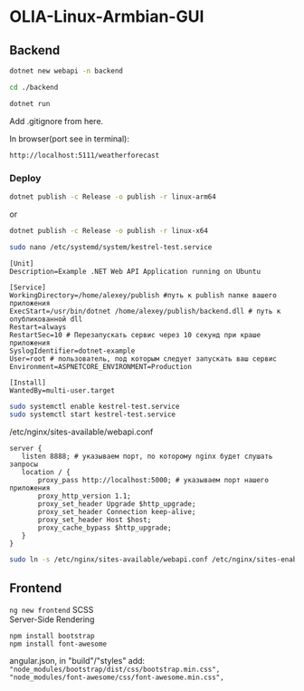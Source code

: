 # OLIA-Linux-Armbian-GUI

## Backend
```bash
dotnet new webapi -n backend

```
```bash
cd ./backend

```

```bash
dotnet run

```
Add .gitignore from here. 

In browser(port see in terminal):  

`http://localhost:5111/weatherforecast`  

### Deploy
```bash
dotnet publish -c Release -o publish -r linux-arm64
```
or
```bash
dotnet publish -c Release -o publish -r linux-x64
```
```bash
sudo nano /etc/systemd/system/kestrel-test.service
```
```
[Unit]
Description=Example .NET Web API Application running on Ubuntu

[Service]
WorkingDirectory=/home/alexey/publish #путь к publish папке вашего приложения
ExecStart=/usr/bin/dotnet /home/alexey/publish/backend.dll # путь к опубликованной dll
Restart=always
RestartSec=10 # Перезапускать сервис через 10 секунд при краше приложения
SyslogIdentifier=dotnet-example
User=root # пользователь, под которым следует запускать ваш сервис
Environment=ASPNETCORE_ENVIRONMENT=Production

[Install]
WantedBy=multi-user.target
```

```bash
sudo systemctl enable kestrel-test.service
sudo systemctl start kestrel-test.service
```


 /etc/nginx/sites-available/webapi.conf  

 ```
 server {
    listen 8888; # указываем порт, по которому nginx будет слушать запросы
    location / {
        proxy_pass http://localhost:5000; # указываем порт нашего приложения
        proxy_http_version 1.1;
        proxy_set_header Upgrade $http_upgrade;
        proxy_set_header Connection keep-alive;
        proxy_set_header Host $host;
        proxy_cache_bypass $http_upgrade;
    }
}
 ```
 ```bash
sudo ln -s /etc/nginx/sites-available/webapi.conf /etc/nginx/sites-enabled/webapi.conf
 ```

## Frontend

`ng new frontend`
SCSS  
Server-Side Rendering  

`npm install bootstrap`  
`npm install font-awesome`  

angular.json, in "build"/"styles" add:  
`"node_modules/bootstrap/dist/css/bootstrap.min.css",`  
`"node_modules/font-awesome/css/font-awesome.min.css",`  
              

